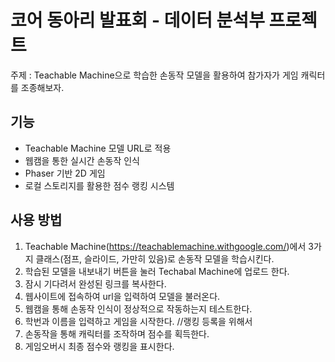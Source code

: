 # 코어 동아리 발표회 - 데이터 분석부 프로젝트

주제 : Teachable Machine으로 학습한 손동작 모델을 활용하여 참가자가 게임 캐릭터를 조종해보자.

## 기능

- Teachable Machine 모델 URL로 적용
- 웹캠을 통한 실시간 손동작 인식
- Phaser 기반 2D 게임
- 로컬 스토리지를 활용한 점수 랭킹 시스템

## 사용 방법

1. Teachable Machine(https://teachablemachine.withgoogle.com/)에서 3가지 클래스(점프, 슬라이드, 가만히 있음)로 손동작 모델을 학습시킨다.
2. 학습된 모델을 내보내기 버튼을 눌러 Techabal Machine에 업로드 한다.
3. 잠시 기다려서 완성된 링크를 복사한다.
4. 웹사이트에 접속하여 url을 입력하여 모델을 불러온다.
5. 웹캠을 통해 손동작 인식이 정상적으로 작동하는지 테스트한다.
6. 학번과 이름을 입력하고 게임을 시작한다. //랭킹 등록을 위해서
7. 손동작을 통해 캐릭터를 조작하며 점수를 획득한다.
8. 게임오버시 최종 점수와 랭킹을 표시한다.




